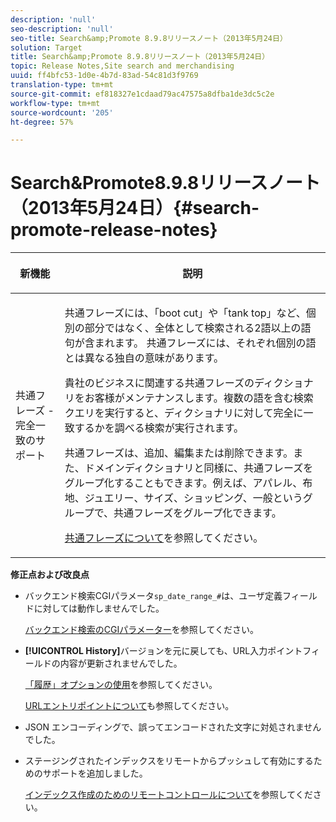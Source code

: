 ```yaml
---
description: 'null'
seo-description: 'null'
seo-title: Search&amp;Promote 8.9.8リリースノート（2013年5月24日）
solution: Target
title: Search&amp;Promote 8.9.8リリースノート（2013年5月24日）
topic: Release Notes,Site search and merchandising
uuid: ff4bfc53-1d0e-4b7d-83ad-54c81d3f9769
translation-type: tm+mt
source-git-commit: ef818327e1cdaad79ac47575a8dfba1de3dc5c2e
workflow-type: tm+mt
source-wordcount: '205'
ht-degree: 57%

---
```



# Search&amp;Promote8.9.8リリースノート（2013年5月24日）{#search-promote-release-notes}

<table> 
 <thead> 
  <tr> 
   <th colname="col1" class="entry"> <p>新機能 </p> </th> 
   <th colname="col2" class="entry"> <p>説明 </p> </th> 
  </tr> 
 </thead>
 <tbody> 
  <tr> 
   <td colname="col1"> <p> 共通フレーズ - 完全一致のサポート </p> </td> 
   <td colname="col2"> <p> 共通フレーズには、「boot cut」や「tank top」など、個別の部分ではなく、全体として検索される2語以上の語句が含まれます。 共通フレーズには、それぞれ個別の語とは異なる独自の意味があります。 </p> <p> 貴社のビジネスに関連する共通フレーズのディクショナリをお客様がメンテナンスします。複数の語を含む検索クエリを実行すると、ディクショナリに対して完全に一致するかを調べる検索が実行されます。 </p> <p>共通フレーズは、追加、編集または削除できます。また、ドメインディクショナリと同様に、共通フレーズをグループ化することもできます。例えば、アパレル、布地、ジュエリー、サイズ、ショッピング、一般というグループで、共通フレーズをグループ化できます。 </p> <p><a href="../c-about-linguistics-menu/c-about-common-phrases.md#concept_4946E53586DF492EAEB1B7F757FD440F" format="dita" scope="local">共通フレーズについて</a>を参照してください。 </p> </td> 
  </tr> 
 </tbody> 
</table>

**修正点および改良点**

* バックエンド検索CGIパラメータ`sp_date_range_#`は、ユーザ定義フィールドに対しては動作しませんでした。

   [バックエンド検索のCGIパラメーター](../c-appendices/c-cgiparameters.md#reference_582E85C3886740C98FE88CA9DF7918E8)を参照してください。

* **[!UICONTROL History]**&#x200B;バージョンを元に戻しても、URL入力ポイントフィールドの内容が更新されませんでした。

   [「履歴」オプションの使用](../t-using-the-history-option.md#task_70DD3F87A67242BBBD2CB27156F43002)を参照してください。

   [URLエントリポイントについて](../c-about-settings-menu/c-about-crawling-menu.md#concept_5D857E3B5C124E85BC0B5AE77A509573)も参照してください。

* JSON エンコーディングで、誤ってエンコードされた文字に対処されませんでした。
* ステージングされたインデックスをリモートからプッシュして有効にするためのサポートを追加しました。

   [インデックス作成のためのリモートコントロールについて](../c-about-index-menu/c-about-remote-control-for-indexing.md#concept_C79B322190E84106A434E5C6D4A4118F)を参照してください。


